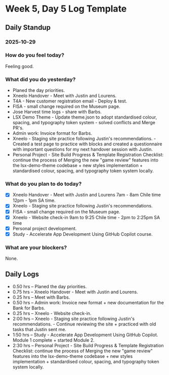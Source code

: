 # Week 5, Day 5 Log Template

## Daily Standup

### 2025‑10‑29

### How do you feel today?

Feeling good.

### What did you do yesterday?

-   Planed the day priorities.
-   Xneelo Handover - Meet with Justin and Lourens.
-   T4A - New customer registration email - Deploy & test.
-   FISA - small change required on the Museum page.
-   Jose Harvest time logs - share with Barbs.
-   LSX Demo Theme - Update theme.json to adopt standardised colour, spacing, and typography token system - solved conflicts and Merge PR's.
-   Admin work: Invoice format for Barbs.
-   Xneelo - Staging site practice following Justin's recommendations. - Created a test page to practice with blocks and created a questionnaire with important questions for my next handover session with Justin.
-   Personal Project - Site Build Progress & Template Registration Checklist: continue the process of Merging the new "game review" features into the lsx-demo-theme codebase + new styles implementation + standardised colour, spacing, and typography token system locally.

### What do you plan to do today?

-   [x] Xneelo Handover - Meet with Justin and Lourens 7am - 8am Chile time 12pm - 1pm SA time.
-   [x] Xneelo - Staging site practice following Justin's recommendations.
-   [x] FISA - small change required on the Museum page.
-   [x] Xneelo - Website check-in 9am to 9:25 Chile time - 2pm to 2:25pm SA time
-   [x] Personal project development.
-   [x] Study - Accelerate App Development Using GitHub Copilot course.

### What are your blockers?

None.

## Daily Logs

-   0.50 hrs – Planed the day priorities.
-   0.75 hrs – Xneelo Handover - Meet with Justin and Lourens.
-   0.25 hrs – Meet with Barbs.
-   0.50 hrs – Admin work: Invoice new format + new documentation for the Bank for Barbs.
-   0.25 hrs – Xneelo - Website check-in.
-   2:00 hrs – Xneelo - Staging site practice following Justin's recommendations. - Continue reviewing the site + practiced with old tasks that Justin sent me.
-   1:50 hrs – Study - Accelerate App Development Using GitHub Copilot. Module 1 complete + started Module 2.
-   2:30 hrs – Personal Project - Site Build Progress & Template Registration Checklist: continue the process of Merging the new "game review" features into the lsx-demo-theme codebase + new styles implementation + standardised colour, spacing, and typography token system locally.
